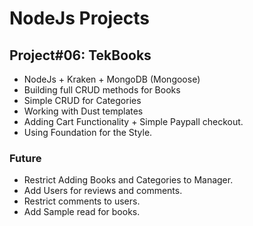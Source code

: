 # NodeJs Projects
## Project#06: TekBooks

- NodeJs + Kraken + MongoDB (Mongoose)
- Building full CRUD methods for Books
- Simple CRUD for Categories
- Working with Dust templates
- Adding Cart Functionality + Simple Paypall checkout.
- Using Foundation for the Style.



### Future
- Restrict Adding Books and Categories to Manager.
- Add Users for reviews and comments.
- Restrict comments to users.
- Add Sample read for books.